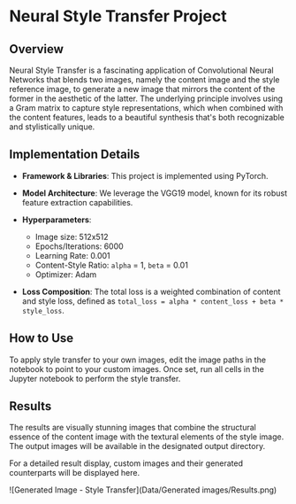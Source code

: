 # Neural Style Transfer Project

## Overview
Neural Style Transfer is a fascinating application of Convolutional Neural Networks that blends two images, namely the content image and the style reference image, to generate a new image that mirrors the content of the former in the aesthetic of the latter. The underlying principle involves using a Gram matrix to capture style representations, which when combined with the content features, leads to a beautiful synthesis that's both recognizable and stylistically unique.

## Implementation Details
- **Framework & Libraries**: This project is implemented using PyTorch. 
- **Model Architecture**: We leverage the VGG19 model, known for its robust feature extraction capabilities.

- **Hyperparameters**:
    - Image size: 512x512
    - Epochs/Iterations: 6000
    - Learning Rate: 0.001
    - Content-Style Ratio: `alpha` = 1, `beta` = 0.01
    - Optimizer: Adam

- **Loss Composition**: The total loss is a weighted combination of content and style loss, defined as `total_loss = alpha * content_loss + beta * style_loss`.

## How to Use
To apply style transfer to your own images, edit the image paths in the notebook to point to your custom images. Once set, run all cells in the Jupyter notebook to perform the style transfer.

## Results
The results are visually stunning images that combine the structural essence of the content image with the textural elements of the style image. The output images will be available in the designated output directory.

For a detailed result display, custom images and their generated counterparts will be displayed here.

![Generated Image - Style Transfer](Data/Generated images/Results.png)
